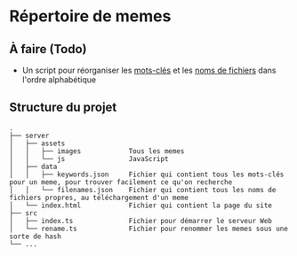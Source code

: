 # Répertoire de memes

## À faire (Todo)

* Un script pour réorganiser les [mots-clés](server/data/keywords.json) et les [noms de fichiers](server/data/filenames.json) dans l'ordre alphabétique

## Structure du projet

```
.
├── server
│   ├── assets 
│   │   ├── images            Tous les memes
│   │   └── js                JavaScript
│   ├── data              
│   │   ├── keywords.json     Fichier qui contient tous les mots-clés pour un meme, pour trouver facilement ce qu'on recherche
│   │   └── filenames.json    Fichier qui contient tous les noms de fichiers propres, au téléchargement d'un meme
│   └── index.html            Fichier qui contient la page du site    
├── src
│   ├── index.ts              Fichier pour démarrer le serveur Web
│   └── rename.ts             Fichier pour renommer les memes sous une sorte de hash
└── ...
```